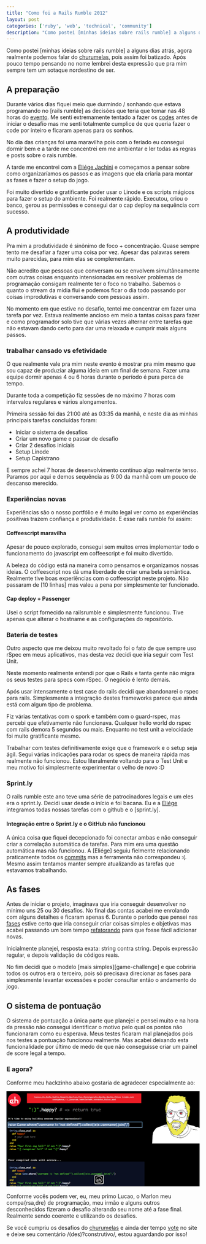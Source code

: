 ```yaml
---
title: "Como foi a Rails Rumble 2012"
layout: post
categories: ['ruby', 'web', 'technical', 'community']
description: "Como postei [minhas ideias sobre rails rumble] a alguns dias atrás, agora realmente podemos falar do [churumelas], pois assim foi batizado. Após pouco tempo ..."
---
```

Como postei [minhas ideias sobre rails rumble] a alguns dias atrás, agora realmente podemos falar do [churumelas], pois assim foi batizado. Após pouco tempo pensando no nome lembrei desta expressão que pra mim sempre tem um sotaque nordestino de ser.


## A preparação

Durante vários dias fiquei meio que durmindo / sonhando que estava programando no [rails rumble] as decisões que teria que tomar nas 48 horas do [evento][rails_rumble]. Me senti extremamente tentado a fazer os [codes][churumelas_github] antes de iniciar o desafio mas me senti totalmente cumplice de que queria fazer o code por inteiro e ficaram apenas para os sonhos.

No dia das crianças foi uma maravilha pois com o feriado eu consegui dormir bem e a tarde me concentrei em me ambientar e ler todas as regras e posts sobre o rais rumble. 

A tarde me encontrei com a [Eliége Jachini][eliege_jachini] e começamos a pensar sobre como organizaríamos os passos e as imagens que ela criaria para montar as fases e fazer o setup do jogo. 


Foi muito divertido e gratificante poder usar o Linode e os scripts mágicos para fazer o setup do ambiente. Foi realmente rápido. Executou, criou o banco, gerou as permissões e consegui dar o cap deploy na sequência com sucesso. 

## A produtividade

Pra mim a produtividade é sinônimo de foco + concentração. Quase sempre tento me desafiar a fazer uma coisa por vez. Apesar das palavras serem muito parecidas, para mim elas se complementam.

Não acredito que pessoas que conversam ou se envolvem simultâneamente com outras coisas enquanto intensionadas em resolver problemas de programação consigam realmente ter o foco no trabalho. Sabemos o quanto o stream da mídia flui e podemos ficar o dia todo passando por coisas improdutivas e conversando com pessoas assim.

No momento em que estive no desafio, tentei me concentrar em fazer uma tarefa por vez. 
Estava realmente ancioso em meio a tantas coisas para fazer e como programador solo tive que várias vezes alternar entre tarefas que não estavam dando certo para dar uma relaxada e cumprir mais alguns passos.


### trabalhar cansado vs efetividade

O que realmente vale pra mim neste evento é mostrar pra mim mesmo que sou capaz de produziar alguma ideia em um final de semana. Fazer uma equipe dormir apenas 4 ou 6 horas durante o período é pura perca de tempo.

Durante toda a competição fiz sessões de no máximo 7 horas com intervalos regulares e vários alongamentos. 

Primeira sessão foi das 21:00 até as 03:35 da manhã, e neste dia as minhas principais tarefas concluídas foram:

* Iniciar o sistema de desafios
* Criar um novo game e passar de desafio
* Criar 2 desafios iniciais
* Setup Linode
* Setup Capistrano

E sempre achei 7 horas de desenvolvimento contínuo algo realmente tenso. Paramos por aqui e demos sequência as 9:00 da manhã com um pouco de descanso merecido. 

### Experiências novas

Experiências são o nosso portfólio e é muito legal ver como as experiências positivas trazem confiança e produtividade. E esse rails rumble foi assim:

#### Coffeescript maravilha

Apesar de pouco explorado, consegui sem muitos erros implementar todo o funcionamento do javascript em coffeescript e foi muito divertido. 

A beleza do código está na maneira como pensamos e organizamos nossas ideias. O coffeescript nos dá uma liberdade de criar uma bela semântica. Realmente tive boas experiências com o coffeescript neste projeto. Não passaram de [10 linhas] mas valeu a pena por simplesmente ter funcionado. 

#### Cap deploy + Passenger

Usei o script fornecido na railsrumble e simplesmente funcionou. Tive apenas que alterar o hostname e as configurações do repositório.

### Bateria de testes

Outro aspecto que me deixou muito revoltado foi o fato de que sempre uso rSpec em meus aplicativos, mas desta vez decidi que iria seguir com Test Unit. 

Neste momento realmente entendi por que o Rails e tanta gente não migra os seus testes para specs com rSpec. O negócio é lento demais.

Após usar intensamente o test case do rails decidi que abandonarei o rspec para rails. Simplesmente a integração destes frameworks parece que ainda está com algum tipo de problema.

Fiz várias tentativas com o spork e também com o guard-rspec, mas percebi que efetivamente não funcionava. Qualquer hello world do rspec com rails demora 5 segundos ou mais. Enquanto no test unit a velocidade foi muito gratificante mesmo.

Trabalhar com testes definitivamente exige que o framework e o setup seja ágil. Segui várias indicações para rodar os specs de maneira rápida mas realmente não funcionou. Estou literalmente voltando para o Test Unit e meu motivo foi simplesmente experimentar o velho de novo :D

### Sprint.ly

O rails rumble este ano teve uma série de patrocinadores legais e um eles era o sprint.ly. Decidi usar desde o início e foi bacana. Eu e a [Eliége][eliege_jachini] integramos todas nossas tarefas com o github e o [sprint.ly].

#### Integração entre o Sprint.ly e o GitHub não funcionou

A única coisa que fiquei decepcionado foi conectar ambas e não conseguir criar a correlação automática de tarefas. Para mim era uma questão automática mas não funcionou. A [Eliége] seguiu fielmente relacionando praticamente todos os [commits]  mas a ferramenta não correspondeu :(. Mesmo assim tentamos manter sempre atualizando as tarefas que estavamos trabalhando.

## As fases

Antes de iniciar o projeto, imaginava que iria conseguir desenvolver no mínimo uns 25 ou 30 desafios. No final das contas acabei me enrolando com alguns detalhes e ficaram apenas 6. Durante o período que pensei nas [fases] estive certo que iria conseguir criar coisas simples e objetivas mas acabei passando um bom tempo [refatorando] para que fosse fácil adicionar novas. 

Inicialmente planejei, resposta exata: string contra string. Depois expressão regular, e depois validação de códigos reais.

No fim decidi que o modelo [mais simples][game-challenge] e que cobriria todos os outros era o terceiro, pois só precisava direcionar as fases para simplesmente levantar excessões e poder consultar então o andamento do jogo.


## O sistema de pontuação

O sistema de pontuação a única parte que planejei e pensei muito e na hora da pressão não consegui identificar o motivo pelo qual os pontos não funcionaram como eu esperava. Meus testes ficaram mal planejados pois nos testes a pontuação funcionou realmente. Mas acabei deixando esta funcionalidade por último de medo de que não conseguisse criar um painel de score legal a tempo. 

### E agora?

Conforme meu hackzinho abaixo gostaria de agradecer especialmente ao: 

![hack-1]

Conforme vocês podem ver, eu, meu primo Lucao, o Marlon meu compa{rsa,dre} de programação, meu irmão  e alguns outros desconhecidos fizeram o desafio alterando seu nome até a fase final. Realmente sendo coerente e utilizando os desafios.

Se você cumpriu os desafios do [churumelas] e ainda der tempo [vote] no site e deixe seu comentário /(des)?construtivo/, estou aguardando por isso!


[minhas_ideias_sobre_rails_rumble]: /2012/10/01/rails-rumble-ideias.html
[churumelas_github]: https://github.com/railsrumble/r12-team-370/ 
[churumelas]: http://churumelas.r12.railsrumble.com/
[vote]: http://railsrumble.com/entries/370-churumelas-small-challenges
[rails_rumble]: http://railsrumble.com/
[hack-1]: /../../../images/hack-1.png
[eliege_jachini]: http://eliegejachini.blogspot.com/ 
[elige]: http://twitter.com/eliegejachini
[commits]: https://github.com/railsrumble/r12-team-370/commits/master
[fases]: https://github.com/railsrumble/r12-team-370/tree/master/app/challenges
[refatorando]: https://github.com/railsrumble/r12-team-370/commit/7722fbea2a884d26ef8bc75bdb1744a94ab8109e
[gamechallenge]: https://github.com/railsrumble/r12-team-370/blob/master/app/models/game_challenge.rb
[sprintly]:http://sprint.ly
[10_linhas]: https://github.com/railsrumble/r12-team-370/blob/master/app/assets/javascripts/game.js.coffee
